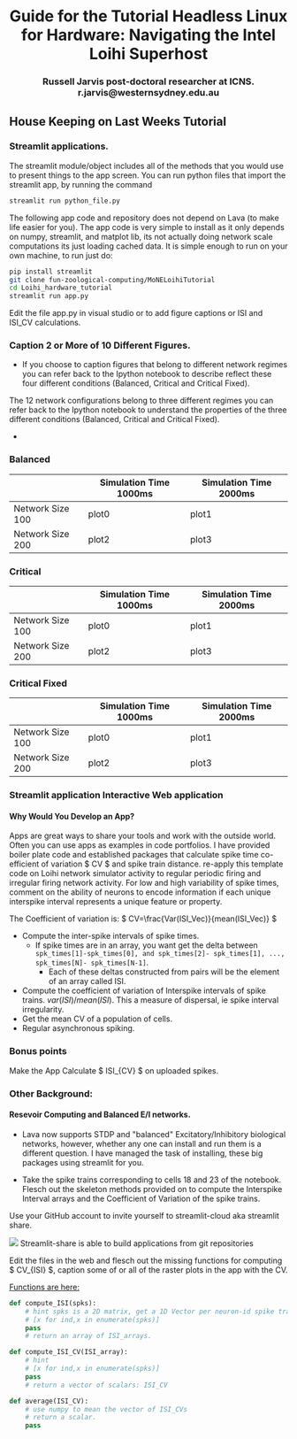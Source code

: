 
<h1 align="center">
      Guide for the Tutorial 
      Headless Linux for Hardware: Navigating the Intel Loihi Superhost 
</h1>

<h3 align="center">
    Russell Jarvis post-doctoral researcher at ICNS.
    r.jarvis@westernsydney.edu.au
</h3>


## House Keeping on Last Weeks Tutorial

### Streamlit applications.

The streamlit module/object includes all of the methods that you would use to present things to the app screen. You can run python files that import the streamlit app, by running the command 

```BASH
streamlit run python_file.py
```

The following app code and repository does not depend on Lava (to make life easier for you). The app code is very simple to install as it only depends on numpy, streamlit, and matplot lib, its not actually doing network scale computations its just loading cached data. It is simple enough to run on your own machine, to run just do: 
```BASH 
pip install streamlit
git clone fun-zoological-computing/MoNELoihiTutorial
cd Loihi_hardware_tutorial
streamlit run app.py
```
Edit the file app.py in visual studio or to add figure captions or ISI and ISI_CV calculations.

### Caption 2 or More of 10 Different Figures. 

* If you choose to caption figures that belong to different network regimes you can refer back to the Ipython notebook to describe  reflect these four different conditions (Balanced, Critical and Critical Fixed).

The 12 network configurations belong to three different regimes you can refer back to the Ipython notebook to understand the properties of the three different conditions (Balanced, Critical and Critical Fixed).

* 


### Balanced
|             | Simulation Time 1000ms | Simulation Time 2000ms |  
| ----------- | ----------- | ----------- | 
| Network Size 100 | plot0 | plot1 | 
| Network Size 200 | plot2 | plot3 | 

### Critical

|             | Simulation Time 1000ms | Simulation Time 2000ms |  
| ----------- | ----------- | ----------- | 
| Network Size 100 | plot0 | plot1 | 
| Network Size 200 | plot2 | plot3 | 

### Critical Fixed 

|             | Simulation Time 1000ms | Simulation Time 2000ms |  
| ----------- | ----------- | ----------- |
| Network Size 100 | plot0 | plot1 | 
| Network Size 200 | plot2 | plot3 | 


### Streamlit application Interactive Web application 

#### Why Would You Develop an App?

Apps are great ways to share your tools and work with the outside world. Often you can use apps as examples in code portfolios. I have provided boiler plate code and established packages that calculate spike time co-efficient of variation $ CV $ and spike train distance. re-apply this template code on Loihi network simulator activity to regular periodic firing and irregular firing network activity. For low and high variability of spike times, comment on the ability of neurons to encode information if each unique interspike interval represents a unique feature or property.

The Coefficient of variation is: $ CV=\frac{Var(ISI_Vec)}{mean(ISI_Vec)} $


* Compute the inter-spike intervals of spike times.
  * If spike times are in an array, you want get the delta between ```spk_times[1]-spk_times[0], and spk_times[2]- spk_times[1], ..., spk_times[N]- spk_times[N-1]```.
    * Each of these deltas constructed from pairs will be the element of an array called ISI.
* Compute the coefficient of variation of Interspike intervals of spike trains. $var(ISI)/mean(ISI)$. This a measure of dispersal, ie spike interval irregularity.
* Get the mean CV of a population of cells.
* Regular asynchronous spiking.

### Bonus points 
Make the App Calculate $ ISI_{CV} $ on uploaded spikes.

### Other Background:
<h4> Resevoir Computing and Balanced E/I networks. </h4>

* Lava now supports STDP and "balanced" Excitatory/Inhibitory biological networks, however, whether any one can install and run them is a different question. I have managed the task of installing, these big packages using streamlit for you.

* Take the spike trains corresponding to cells 18 and 23 [](https://github.com/lava-nc/lava/blob/main/tutorials/end_to_end/tutorial02_excitatory_inhibitory_network.ipynb
) of the notebook. Flesch out the skeleton methods provided on [](https://github.com/fun-zoological-computing/MoNELoihiTutorial/blob/main/app.py#L101-L126) to compute the Interspike Interval arrays and the Coefficient of Variation of the spike trains.

Use your GitHub account to invite yourself to streamlit-cloud aka streamlit share.

![](https://streamlit.io/cloud)
Streamlit-share is able to build applications from git repositories

Edit the files in the web and flesch out the missing functions for computing $ CV_{ISI} $, caption some of or all of the raster plots in the app with the CV. 



[Functions are here:](https://github.com/russelljjarvis/lava/blob/main/app.py#L723-L738)

```python
def compute_ISI(spks):
    # hint spks is a 2D matrix, get a 1D Vector per neuron-id spike train.
    # [x for ind,x in enumerate(spks)]
    pass
    # return an array of ISI_arrays.

def compute_ISI_CV(ISI_array):
    # hint
    # [x for ind,x in enumerate(spks)]
    pass
    # return a vector of scalars: ISI_CV

def average(ISI_CV):
    # use numpy to mean the vector of ISI_CVs
    # return a scalar.
    pass
```





